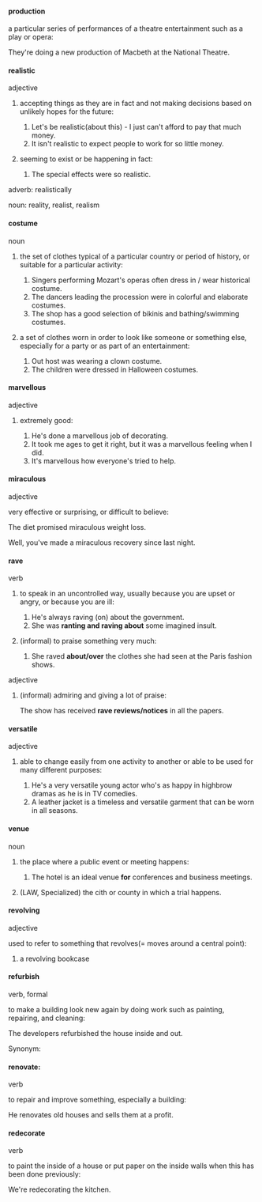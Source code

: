 #### production

a particular series of performances of a theatre entertainment such as a play or opera:

They're doing a new production of Macbeth at the National Theatre.

#### realistic
adjective

1. accepting things as they are in fact and not making decisions based on unlikely hopes for the future:
   
   1. Let's be realistic(about this) - I just can't afford to pay that much money.
   2. It isn't realistic to expect people to work for so little money.


2. seeming to exist or be happening in fact:
   
   1. The special effects were so realistic.

adverb: realistically

noun: reality, realist, realism

#### costume
noun

1. the set of clothes typical of a particular country or period of history, or suitable for a particular activity:
   
   1. Singers performing Mozart's operas often dress in / wear historical costume.
   2. The dancers leading the procession were in colorful and elaborate costumes.
   3. The shop has a good selection of bikinis and bathing/swimming costumes.


2. a set of clothes worn in order to look like someone or something else, especially for a party or as part of an entertainment:
   
   1. Out host was wearing a clown costume.
   2. The children were dressed in Halloween costumes.

#### marvellous
adjective

1. extremely good:
   
   1. He's done a marvellous job of decorating.
   2. It took me ages to get it right, but it was a marvellous feeling when I did.
   3. It's marvellous how everyone's tried to help.

#### miraculous
adjective

very effective or surprising, or difficult to believe:

The diet promised miraculous weight loss.

Well, you've made a miraculous recovery since last night.

#### rave
verb

1. to speak in an uncontrolled way, usually because you are upset or angry, or because you are ill:

   1. He's always raving (on) about the government.
   2. She was **ranting and raving about** some imagined insult.

2. (informal) to praise something very much:
   
   1. She raved **about/over** the clothes she had seen at the Paris fashion shows.

adjective

1. (informal) admiring and giving a lot of praise:
   
   The show has received **rave reviews/notices** in all the papers.


#### versatile
adjective

1. able to change easily from one activity to another or able to be used for many different purposes:

   1. He's a very versatile young actor who's as happy in highbrow dramas as he is in TV comedies.
   2. A leather jacket is a timeless and versatile garment that can be worn in all seasons.


#### venue
noun

1. the place where a public event or meeting happens:

   1. The hotel is an ideal venue **for** conferences and business meetings.

2. (LAW, Specialized) the cith or county in which a trial happens.

#### revolving
adjective

used to refer to something that revolves(= moves around a central point):

1. a revolving bookcase



#### refurbish
verb, formal

to make a building look new again by doing work such as painting, repairing, and cleaning:

The developers refurbished the house inside and out.

Synonym:

#### renovate:
verb

to repair and improve something, especially a building:

He renovates old houses and sells them at a profit.

#### redecorate
verb

to paint the inside of a house or put paper on the inside walls when this has been done previously:

We're redecorating the kitchen.





